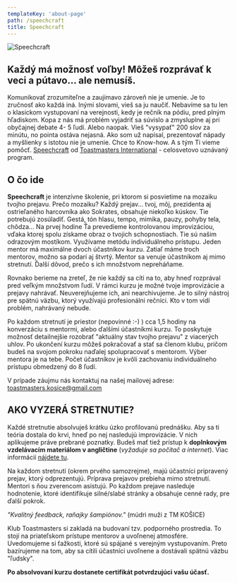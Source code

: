 ```yaml
---
templateKey: 'about-page'
path: /speechcraft
title: Speechcraft
---
```


![Speechcraft](/img/speechcraft/speechcraft-2.0–finalny.png)


## Každý má možnosť voľby! Môžeš rozprávať k veci a pútavo... ale nemusíš.

Komunikovať zrozumiteľne a zaujímavo zároveň nie je umenie. Je to zručnosť ako každá iná. Inými slovami, vieš sa ju naučiť. Nebavíme sa tu len o klasickom vystupovaní na verejnosti, kedy je rečník na pódiu, pred plným hľadiskom. Kopa z nás má problém vyjadriť sa súvislo a zmysluplne aj pri obyčajnej debate 4- 5 ľudí. Alebo naopak. Vieš "vysypať" 200 slov za minútu, no pointa ostáva nejasná. Ako som už napísal, prezentovať nápady a myšlienky s istotou nie je umenie. Chce to Know-how. A s tým Ti vieme pomôcť. [Speechcraft](https://www.toastmasters.org/education/speechcraft) od [Toastmasters International](https://www.toastmasters.org/about) - celosvetovo uznávaný program.


## O čo ide

**Speechcraft** je intenzívne školenie, pri ktorom si posvietime na mozaiku tvojho prejavu. Prečo mozaiku? Každý prejav... tvoj, môj, prezidenta aj ostrieľaného harcovníka ako Sokrates, obsahuje niekoľko kúskov. Tie potrebujú zosúladiť. Gestá, tón hlasu, tempo, mimika, pauzy, pohyby tela, chôdza... Na prvej hodine Ťa prevedieme kontrolovanou improvizáciou, vďaka ktorej spolu získame obraz o tvojich schopnostiach. Tie sú našim odrazovým mostíkom. Využívame metódu individuálneho prístupu. Jeden mentor má maximálne dvoch účastníkov kurzu. Zatiaľ máme troch mentorov, možno sa podarí aj štvrtý. Mentor sa venuje účastníkom aj mimo stretnutí. Ďalší dôvod, prečo s ich množstvom nepreháňame. 

Rovnako berieme na zreteľ, že nie každý sa cíti na to, aby hneď rozprával pred veľkým množstvom ľudí. V rámci kurzu je možné tvoje improvizácie a prejavy nahrávať. Neuverejňujeme ich, ani nearchivujeme. Je to silný nástroj pre spätnú väzbu, ktorý využívajú profesionálni rečníci. Kto v tom vidí problém, nahrávaný nebude.

Po každom stretnutí je priestor (nepovinné :-) ) cca 1,5 hodiny na konverzáciu s mentormi, alebo ďalšími účastníkmi kurzu. To poskytuje možnosť detailnejšie rozobrať "aktuálny stav tvojho prejavu" z viacerých uhlov. Po ukončení kurzu môžeš pokračovať a stať sa členom klubu, pričom budeš na svojom pokroku naďalej spolupracovať s mentorom. Výber mentora je na tebe. Počet účastníkov je kvôli zachovaniu individuálneho prístupu obmedzený do 8 ľudí.

V prípade záujmu nás kontaktuj na našej mailovej adrese: toastmasters.kosice@gmail.com


## AKO VYZERÁ STRETNUTIE?

Každé stretnutie absolvuješ krátku úzko profilovanú prednášku. Aby sa ti teória dostala do krvi, hneď po nej nasledujú improvizácie. V nich aplikujeme práve prebrané poznatky. Budeš mať tiež prístup k **doplnkovým vzdelávacím materiálom v angličtine** (*vyžaduje sa počítač a internet*). Viac informácií [nájdete tu](https://www.toastmasters.org/education/speechcraft/speechcraft-faq).

Na každom stretnutí (okrem prvého samozrejme), majú účastníci pripravený prejav, ktorý odprezentujú. Príprava prejavov prebieha mimo stretnutí. Mentori s ňou zverencom asistujú. Po každom prejave nasleduje hodnotenie, ktoré identifikuje silné/slabé stránky a obsahuje cenné rady, pre ďalší pokrok.

*"Kvalitný feedback, raňajky šampiónov."* (múdri muži z TM KOŠICE)

Klub Toastmasters si zakladá na budovaní tzv. podporného prostredia. To stojí na priateľskom prístupe mentorov a uvoľnenej atmosfére. Uvedomujeme si ťažkosti, ktoré sú spájané s verejným vystupovaním. Preto bazírujeme na tom, aby sa cítili účastníci uvoľnene a dostávali spätnú väzbu "ľudsky".

**Po absolvovaní kurzu dostanete certifikát potvrdzujúci vašu účasť.**


